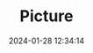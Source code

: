 ---
weight: 1
images:
- /images/edited/284.jpeg
title: Picture
date: 2024-01-28 12:34:14
tags: [luminarneo,work,ilce7m3]
---